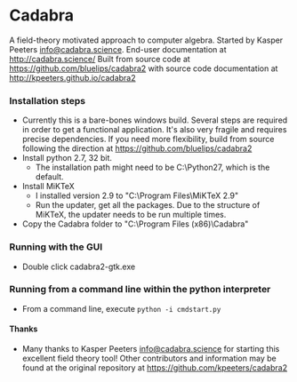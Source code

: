 # Cadabra

A field-theory motivated approach to computer algebra. Started by Kasper Peeters <info@cadabra.science>. End-user documentation at http://cadabra.science/     Built from source code at https://github.com/bluelips/cadabra2 with source code documentation at http://kpeeters.github.io/cadabra2

### Installation steps
* Currently this is a bare-bones windows build. Several steps are required in order to get a functional application. It's also very fragile and requires precise dependencies. If you need more flexibility, build from source following the direction at https://github.com/bluelips/cadabra2
* Install python 2.7, 32 bit. 
  * The installation path might need to be C:\Python27, which is the default.
* Install MiKTeX
  * I installed version 2.9 to "C:\Program Files\MiKTeX 2.9"
  * Run the updater, get all the packages. Due to the structure of MiKTeX, the updater needs to be run multiple times.
* Copy the Cadabra folder to "C:\Program Files (x86)\Cadabra"

### Running with the GUI
* Double click cadabra2-gtk.exe

### Running from a command line within the python interpreter
* From a command line, execute
  ``` python -i cmdstart.py ```
  
#### Thanks
* Many thanks to  Kasper Peeters <info@cadabra.science> for starting this excellent field theory tool! Other contributors and information may be found at the original repository at https://github.com/kpeeters/cadabra2

  
